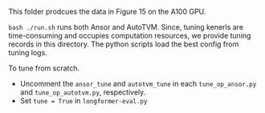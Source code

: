 This folder prodcues the data in Figure 15 on the A100 GPU.

`bash ./run.sh` runs both Ansor and AutoTVM. Since, tuning kenerls are time-consuming and occupies computation resources, we provide tuning records in this directory. The python scripts load the best config from tuning logs. 

To tune from scratch.
- Uncomment the `ansor_tune` and `autotvm_tune` in each `tune_op_ansor.py` and `tune_op_autotvm.py`, respectively.
- Set `tune = True` in `longformer-eval.py`
